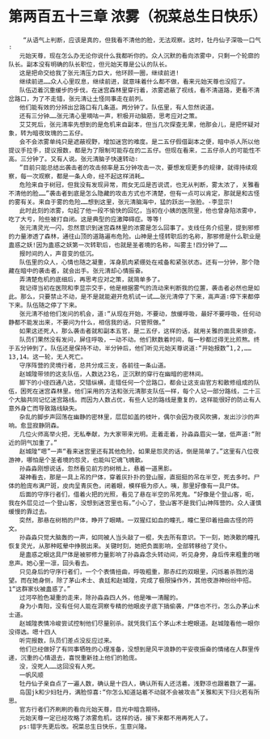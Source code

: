# 第两百五十三章 浓雾（祝菜总生日快乐）
        “从语气上判断，应该是真的，但我看不清他的脸，无法观察。这时，牡丹仙子深吸一口气∶
       元始天尊，现在怎么办无论你说什么我都听你的。众人沉默的看向浓雾中，只剩一个轮廓的队长。副本没有明确的队长职位，但元始天尊是公认的队长。
       这是把命交给我了张元清压力巨大，他环顾一圈，继续前进!
       继续前进……众人心里叹息，继续前进，就意味着什么都不做，看来元始天尊也没招了。
       队伍迈着沉重缓步的步伐，在迷宫森林里穿行着，浓雾遮蔽了视线，看不清道路，更看不清岔路口，为了不走错，张元清让土怪同事走在前列。
       他们能有效的分辨出岔路口有几条道。两分钟了。队伍里，有人忽然说道。
       还有三分钟……张元清心里嘀咕一声，积极开动脑筋，思考应对之策。
       艾艾死后，张元清率先想到的是危机来自副本，但当几次探查无果，他那会儿，是把怀疑对象，转为暗夜玫瑰的二五仔。
       会不会浓雾单纯只是遮蔽视野，增加迷宫的难度。是二五仔假借副本之便，暗中杀人所以他提议手拉手，提议报数，都是为了限制可能存在的二五仔。但现在看来，二五仔杀人的可能性不高。三分钟了。又有人说。张元清脑子快速转动∶
       ”目前只能总结出袭击者的攻击频率是五分钟攻击一次，要想发现更多的规律，就得持续观察，每一次观察，都是一条人命，经不起这样消耗…
       危险来自于树冠，但我没有发现异常，雨女无瓜是否说谎，也无从判断，雾太浓了，关雅看不清他的脸……”袭击者到底是怎么隐藏的攻击方式也不清楚，但有一点可以肯定，那就是和古怪的雾有关。来自于雾的危险……想到这里，张元清脑海中，猛的跃出一张脸。-李显宗!
       此时此刻的浓雾，勾起了他一段不愉快的回忆，当初在小姨的医院里，他也曾身陷浓雾中，吃了大亏，险些被打自闭。这是典型的应激障碍症。等等!
       张元清灵光一闪，忽然意识到迷宫森林里的浓雾是怎么回事了。支线任务介绍里，提到邪修的力量渗透了森林，通往山顶的道路遍布危险。山神是土怪转职后的名称，那邪修是什么职业是蛊惑之妖!因为蛊惑之妖第一次转职后，也就是圣者境的名称，叫雾主!四分钟了……
       报时间的人，声音变的低沉。
       队伍里的众人，心情也随之凝重，浑身肌肉紧绷处在戒备和紧张状态。还有一分钟，那个隐藏在暗中的袭击者，就会出手。张元清却心情振奋。
       弄清楚危机的底细后，再思考应对之策，就简单多了。
       我记得当初在医院和李显宗交手，他是根据雾气的流动来判断我的位置，袭击者必然也是如此。那么，只要禁止不动，是不是就能避开危机试一试……张元清停了下来，高声道∶停下来都停下来。队伍随之停了下来。
       张元清不给他们发问的机会，道∶“从现在开始，不要动，放缓呼吸，最好不要呼吸，任何动静都不能发出来，不要问为什么，相信我的话，只管照做。”
       如果这还死人，那么袭击者就和副本五官，是二五仔，这样的话，就用关雅的面具来排查。
       队员们果然没有发问，屏住呼吸，一动不动。他们默数着时间，每一秒都过得无比煎熬。终于五分钟到了。队伍还是保持不动，半分钟后，他们听见元始天尊说道∶“开始报数”1,2,……13,14。这一轮，无人死亡。
       守序阵营的灵境行者，总共分成三支，各前往一条山道。
       赵城隍带领的这支队伍，人数达23名，正沉默的穿行在幽暗的密林间。
       脚下的小径四通八达，交错纵横，走错任何一个岔路口，都会让这支由官方和散修组成的队伍，困死在迷宫森林里。他们采用的方法和张元清那支队伍一样，每个人记一部分路线，二十三个大脑共同记忆迷宫路线。而因为人数占优，有些人记的路线是重复的，这样能很好的防止有人意外身亡而导致路线缺失。
       杂乱的脚步声回荡在幽静的密林里，层层如盖的枝叶，偶尔会因为夜风吹拂，发出沙沙的声响。愈显寂静阴森。
       几位火师高举火把，无私奉献，为大家带来光明。走着走着，孙淼淼眉尖一皱，低声道∶“附近的阴气加重了。”
       赵城隍“嗯”一声“看来迷宫里还有其他危险，如果是怨灵的话，倒是简单了。”这里有八位夜游神，哪怕是个圣者境的怨灵，也能叫它魂飞魄散。
       孙淼淼刚想说话，忽然看见前方的树梢上，悬着一道黑影。
       凝神看去，那是一具上吊的尸体，穿着灰扑扑的登山服，直挺挺的吊在半空，死去多时。尸体的脸庞布满尸斑，皮肉呈青灰色，闭着眼，模样极为疹人。咦，那里好像有一具尸体。
       后面的守序行者们，借着火把的光照，看见了悬在半空的吊死鬼。“好像是个登山客，呃，我在外层见过一个登山客，没想到迷宫里也有。”小心了，登山客不是我们山神阵营的。众人谨慎缓慢的靠过去。
       突然，那悬在树梢的尸体，睁开了眼睛。一双猩红如血的瞳孔，瞳仁里印着扭曲古怪的符文。
       孙淼淼只觉大脑轰的一声，如同被人当头敲了一棍，失去所有意识。下一刻，她涣散的瞳孔恢复灵光，从那种眩晕中挣脱出来。关键时刻，她把负面影响，全部转移给了灵仆。
       是蛊惑之眼这具尸体是被邪修力量影响了孙淼淼念头转动间，听见身旁，身后传来粗重的喘息声。她心里一凛，回头看去。
       只见身后的守序行者们，一个个表情扭曲，呼吸粗重，那赤红的双眼里，闪烁着杀戮的渴望。而在她身侧，除了茅山术士、袁廷和赵城隍，完成了极限操作外，其他夜游神纷纷中招。1“这群家伙被蛊惑了。”
       过河卒脸色凝重的走来，除孙淼淼四人外，他是唯一清醒的。
       身为小青阳，没有任何人能在洞察专精的他眼皮子底下搞偷袭，尸体也不行。怎么办茅山术士道。
       赵城隍表情冷峻尝试控制他们尽量别杀。就凭我们五个茅山术士瞪眼道。赵城隍看他一眼你没得选。嗯十四人
       听完报数，队员们差点没反应过来。
       他们已经做好了有同事牺牲的心理准备，没想到是风平浪静的平安夜振奋的情绪在人群里传递，沉重的心情退去，喜悦重新挂上他们的脸庞。
       没，没死人……这回没有人死。
       一帆风顺
       牡丹仙子亲自点了一遍人数，确认是十四人，确认所有人还活着。浅野凉也跟着数了一遍。
       岛国jk和少妇牡丹，满脸惊喜∶“你怎么知道站着不动就不会被攻击”关雅和天下归火若有所思。
       官方行者们齐刷刷的看向元始天尊，目光中暗含期待。
       元始天尊一定已经攻略了浓雾危机，这样的话，接下来都不用再死人了。
       ps∶错字先更后改。祝菜总生日快乐，生意兴隆。